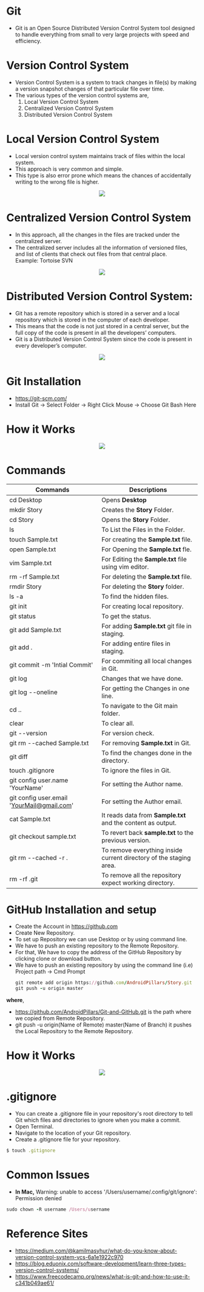 # Git

- Git is an Open Source Distributed Version Control System tool designed to handle everything from small to very large projects 
with speed and efficiency.

# Version Control System

- Version Control System is a system to track changes in file(s) by making a version snapshot changes of that particular file over time.
- The various types of the version control systems are,
  1. Local Version Control System
  2. Centralized Version Control System
  3. Distributed Version Control System

# Local Version Control System

- Local version control system maintains track of files within the local system.
- This approach is very common and simple.
- This type is also error prone which means the chances of accidentally writing to the wrong file is higher.

<p align="center">
 <img src="https://user-images.githubusercontent.com/48873155/77502263-60601400-6e80-11ea-97a6-ce034c75a82e.png"/>
</p>

# Centralized Version Control System

- In this approach, all the changes in the files are tracked under the centralized server.
- The centralized server includes all the information of versioned files, and list of clients that check out files from that central place.  
Example: Tortoise SVN

<p align="center">
 <img src="https://user-images.githubusercontent.com/48873155/77503128-e67d5a00-6e82-11ea-8bd7-48be2c3c6b94.png"/>
</p>

# Distributed Version Control System:

- Git has a remote repository which is stored in a server and a local repository which is stored in the computer of each developer.
- This means that the code is not just stored in a central server, but the full copy of the code is present in all the developers’ computers. 
- Git is a Distributed Version Control System since the code is present in every developer’s computer.

<p align="center">
 <img src="https://user-images.githubusercontent.com/48873155/77503779-7c65b480-6e84-11ea-863d-8231e889fe5f.png"/>
</p>

# Git Installation

- https://git-scm.com/
- Install Git -> Select Folder -> Right Click Mouse -> Choose Git Bash Here

# How it Works

<p align="center">
 <img src="https://user-images.githubusercontent.com/48873155/77731188-73ade380-7028-11ea-90ef-20dee9f175d3.png"/>
</p>

# Commands

| Commands	 | Descriptions |
| --------	 | ------------ |
| cd Desktop |	Opens <b>Desktop</b> |
| mkdir Story	| Creates the <b>Story</b> Folder. |
| cd Story | Opens the <b>Story</b> Folder. |
| ls | To List the Files in the Folder. |
| touch Sample.txt	| For creating the <b>Sample.txt</b> file. |
| open Sample.txt	| For Opening the <b>Sample.txt</b> fle. |
| vim Sample.txt	| For Editing the <b>Sample.txt</b> file using vim editor. |
| rm -rf Sample.txt	| For deleting the <b>Sample.txt</b> file. |
| rmdir Story	| For deleting the <b>Story</b> folder. |
| ls -a	| To find the hidden files. |
| git init	| For creating local repository. |
| git status	| To get the status. |
| git add Sample.txt	| For adding <b>Sample.txt</b> git file in staging. |
| git add .	| For adding entire files in staging. |
| git commit -m 'Intial Commit'	| For commiting all local changes in Git. |
| git log	| Changes that we have done. |
| git log --oneline	| For getting the Changes in one line. |
| cd ..	| To navigate to the Git main folder. |
| clear |	To clear all. |
| git --version	| For version check. |
| git rm --cached Sample.txt	| For removing <b>Sample.txt</b> in Git. |
| git diff	| To find the changes done in the directory. |
| touch .gitignore	| To ignore the files in Git. |
| git config user.name 'YourName'	| For setting the Author name. |
| git config user.email 'YourMail@gmail.com'	| For setting the Author email. |
| cat Sample.txt	| It reads data from <b>Sample.txt</b> and the content as output. |
| git checkout sample.txt| To revert back <b>sample.txt</b> to the previous version. |
| git rm --cached -r .| To remove everything inside current directory of the staging area. |
| rm -rf .git	| To remove all the repository expect working directory. |

# GitHub Installation and setup

- Create the Account in https://github.com
- Create New Repository.
- To set up Repository we can use Desktop or by using command line.
- We have to push an existing repository to the Remote Repository.
- For that, We have to copy the address of the GitHub Repository by clicking clone or download button.
- We have to push an existing repository by using the command line (i.e) Project path -> Cmd Prompt
  ```ruby
  git remote add origin https://github.com/AndroidPillars/Story.git
  git push -u origin master
  ```
<b>where</b>, 
- https://github.com/AndroidPillars/Git-and-GitHub.git is the path where we copied from Remote Repository. 
- git push -u origin(Name of Remote) master(Name of Branch) it pushes the Local Repository to the Remote Repository.

# How it Works

<p align="center">
 <img src="https://user-images.githubusercontent.com/48873155/77735454-98a65480-7030-11ea-957a-7a41c11e5636.png"/>
</p>

# .gitignore

- You can create a .gitignore file in your repository's root directory to tell Git which files and directories to ignore when you make a commit. 
- Open Terminal.
- Navigate to the location of your Git repository.
- Create a .gitignore file for your repository.

```ruby
$ touch .gitignore
```
# Common Issues

- <b>In Mac,</b> Warning: unable to access '/Users/username/.config/git/ignore': Permission denied

```ruby
sudo chown -R username /Users/username
```

# Reference Sites

- https://medium.com/@kamilmasyhur/what-do-you-know-about-version-control-system-vcs-6a1e1922c970
- https://blog.eduonix.com/software-development/learn-three-types-version-control-systems/
- https://www.freecodecamp.org/news/what-is-git-and-how-to-use-it-c341b049ae61/
